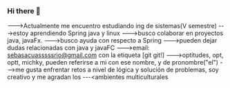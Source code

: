 ### Hi there 👋

<!--
**optitudes/optitudes** is a ✨ _special_ ✨ repository because its `README.md` (this file) appears on your GitHub profile.

Here are some ideas to get you started:

- 🔭 I’m currently working on ...
- 🌱 I’m currently learning ...
- 👯 I’m looking to collaborate on ...
- 🤔 I’m looking for help with ...
- 💬 Ask me about ...
- 📫 How to reach me: ...
- 😄 Pronouns: ...
- ⚡ Fun fact: ...
-->
--->Actualmente me encuentro estudiando ing de sistemas(V semestre)
--->estoy aprendiendo Spring java y linux
--->busco colaborar en proyectos java, javaFx. 
--->busco ayuda con respecto a Spring
--->pueden dejar dudas relacionadas con java y javaFC
--->email: sebasacuasssssrio@gmail.com con la etiqueta [git git!]
--->optitudes, opt, optt, michky, pueden referirse a mi con ese nombre, y de pronombre("el")
--->me gusta enfrentar retos a nivel de lógica y solución de problemas, soy creativo y me agradan los
---<ambientes multiculturales
